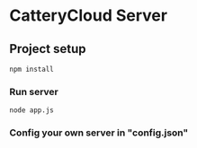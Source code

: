 # CatteryCloud Server

## Project setup
```
npm install
```

### Run server
```
node app.js
```

### Config your own server in "config.json"